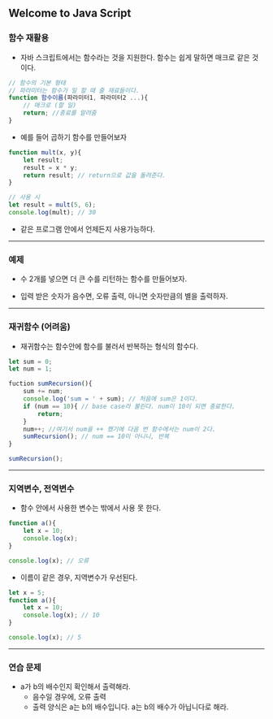 ## Welcome to Java Script

### 함수 재활용

- 자바 스크립트에서는 함수라는 것을 지원한다. 함수는 쉽게 말하면 매크로 같은 것이다. 
```js
// 함수의 기본 형태
// 파라미터는 함수가 일 할 때 줄 재료들이다.
function 함수이름(파라미터1, 파라미터2 ...){
    // 매크로 (할 일)
    return; //종료를 알려줌
}
```
- 예를 들어 곱하기 함수를 만들어보자
```js
function mult(x, y){
    let result;
    result = x * y;
    return result; // return으로 값을 돌려준다.
}

// 사용 시
let result = mult(5, 6);
console.log(mult); // 30
```
- 같은 프로그램 안에서 언제든지 사용가능하다.
---
### 예제

- 수 2개를 넣으면 더 큰 수를 리턴하는 함수를 만들어보자.

- 입력 받은 숫자가 음수면, 오류 출력, 아니면 숫자만큼의 별을 출력하자.

---

### 재귀함수 (어려움)

- 재귀함수는 함수안에 함수를 불러서 반복하는 형식의 함수다.

```js
let sum = 0;
let num = 1;

fuction sumRecursion(){
    sum += num;
    console.log('sum = ' + sum); // 처음에 sum은 1이다.
    if (num == 10){ // base case라 불린다. num이 10이 되면 종료한다.
        return;
    }
    num++; //여기서 num을 ++ 했기에 다음 번 함수에서는 num이 2다.
    sumRecursion(); // num == 10이 아니니, 반복
}

sumRecursion();

```
---
### 지역변수, 전역변수

- 함수 안에서 사용한 변수는 밖에서 사용 못 한다.
```js
function a(){
    let x = 10;
    console.log(x);
}

console.log(x); // 오류
```

- 이름이 같은 경우, 지역변수가 우선된다.
```js
let x = 5;
function a(){
    let x = 10;
    console.log(x); // 10
}

console.log(x); // 5
```

---
### 연습 문제

- a가 b의 배수인지 확인해서 출력해라.
    - 음수일 경우에, 오류 출력
    - 출력 양식은 a는 b의 배수입니다. a는 b의 배수가 아닙니다로 해라.
